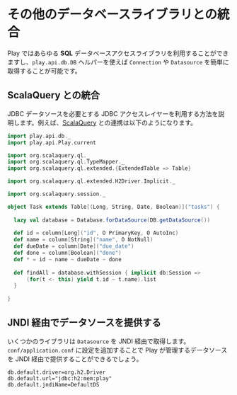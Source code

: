 <!--- Copyright (C) 2009-2015 Typesafe Inc. <http://www.typesafe.com> -->
<!--
# Integrating with other database libraries
 -->
# その他のデータベースライブラリとの統合

<!--
You can use any **SQL** database access library you like with Play, and easily retrieve either a `Connection` or a `Datasource` from the `play.api.db.DB` helper.
 -->
Play ではあらゆる **SQL** データベースアクセスライブラリを利用することができますし、`play.api.db.DB` ヘルパーを使えば `Connection` や `Datasource` を簡単に取得することが可能です。

<!--
## Integrating with ScalaQuery
 -->
## ScalaQuery との統合

<!--
From here you can integrate any JDBC access layer that needs a JDBC data source. For example, to integrate with [ScalaQuery](https://github.com/szeiger/scala-query):
 -->
JDBC データソースを必要とする JDBC アクセスレイヤーを利用する方法を説明します。例えば、[ScalaQuery](https://github.com/szeiger/scala-query) との連携は以下のようになります。

```scala
import play.api.db._
import play.api.Play.current

import org.scalaquery.ql._
import org.scalaquery.ql.TypeMapper._
import org.scalaquery.ql.extended.{ExtendedTable => Table}

import org.scalaquery.ql.extended.H2Driver.Implicit._ 

import org.scalaquery.session._

object Task extends Table[(Long, String, Date, Boolean)]("tasks") {
    
  lazy val database = Database.forDataSource(DB.getDataSource())
  
  def id = column[Long]("id", O PrimaryKey, O AutoInc)
  def name = column[String]("name", O NotNull)
  def dueDate = column[Date]("due_date")
  def done = column[Boolean]("done")
  def * = id ~ name ~ dueDate ~ done
  
  def findAll = database.withSession { implicit db:Session =>
      (for(t <- this) yield t.id ~ t.name).list
  }
  
}
```

<!--
## Exposing the datasource through JNDI
 -->
## JNDI 経由でデータソースを提供する

<!--
Some libraries expect to retrieve the `Datasource` reference from JNDI. You can expose any Play managed datasource via JNDI by adding this configuration in `conf/application.conf`:
 -->
いくつかのライブラリは `Datasource` を JNDI 経由で取得します。`conf/application.conf` に設定を追加することで Play が管理するデータソースを JNDI 経由で提供することができるでしょう。

```properties
db.default.driver=org.h2.Driver
db.default.url="jdbc:h2:mem:play"
db.default.jndiName=DefaultDS
```

